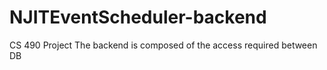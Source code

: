 # NJITEventScheduler-backend
CS 490 Project
The backend is composed of the access required between DB 
